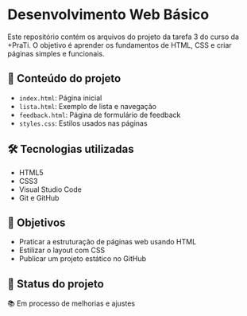 # Desenvolvimento Web Básico

Este repositório contém os arquivos do projeto da tarefa 3 do curso da +PraTi. O objetivo é aprender os fundamentos de HTML, CSS e criar páginas simples e funcionais.

## 📁 Conteúdo do projeto

- `index.html`: Página inicial
- `lista.html`: Exemplo de lista e navegação
- `feedback.html`: Página de formulário de feedback
- `styles.css`: Estilos usados nas páginas

## 🛠️ Tecnologias utilizadas

- HTML5
- CSS3
- Visual Studio Code
- Git e GitHub

## 🎯 Objetivos

- Praticar a estruturação de páginas web usando HTML
- Estilizar o layout com CSS
- Publicar um projeto estático no GitHub

## 📌 Status do projeto

📚 Em processo de melhorias e ajustes
